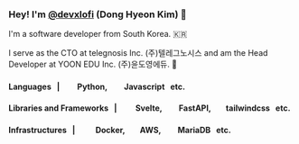 ### Hey! I'm <a href="https://github.com/devxlofi">@devxlofi</a> (Dong Hyeon Kim) 👋

I'm a software developer from South Korea. 🇰🇷

I serve as the CTO at telegnosis Inc. (주)텔레그노시스 and am the Head Developer at YOON EDU Inc. (주)윤도영에듀. 🚀

#### Languages&nbsp;&nbsp;&nbsp;|&nbsp;&nbsp;&nbsp;<img src="https://upload.wikimedia.org/wikipedia/commons/c/c3/Python-logo-notext.svg" style="width:auto; height:0.9rem;"/>&nbsp;&nbsp;Python,&nbsp;&nbsp;<img src="https://i.namu.wiki/i/5Onomy7xACYpri567O2F-TYqBXT0sg0zUHnGQIrym0lkQUh6TlLdil2_EDaK66qUpjgeLsOZa-z4WZtKkqCjCx8k5AITN_pd49AcVYQChO_kL5HcDGoAlp2O8EkotQYWb8_X-5lb7k3QnQCQfNi5Lg.svg" style="width:auto; height:1rem;"/>&nbsp;&nbsp;Javascript&nbsp;&nbsp;&nbsp;etc.

#### Libraries and Frameworks&nbsp;&nbsp;&nbsp;|&nbsp;&nbsp;&nbsp;<img src="https://upload.wikimedia.org/wikipedia/commons/thumb/1/1b/Svelte_Logo.svg/1200px-Svelte_Logo.svg.png" style="width:auto; height:1rem;"/>&nbsp;&nbsp;Svelte,&nbsp;&nbsp;<img src="https://branditechture.agency/brand-logos/wp-content/uploads/wpdm-cache/fastapi-900x0.png" style="width:auto; height:1rem;"/>&nbsp;&nbsp;FastAPI,&nbsp;&nbsp;<img src="https://upload.wikimedia.org/wikipedia/commons/thumb/d/d5/Tailwind_CSS_Logo.svg/1200px-Tailwind_CSS_Logo.svg.png" style="width:auto; height:0.8rem;"/>&nbsp;&nbsp;tailwindcss&nbsp;&nbsp;&nbsp;etc.

#### Infrastructures&nbsp;&nbsp;&nbsp;|&nbsp;&nbsp;&nbsp; <img src="https://seeklogo.com/images/D/docker-logo-CF97D0124B-seeklogo.com.png" style="width:auto; height:1rem;"/>&nbsp;&nbsp;Docker,&nbsp;&nbsp;<img src="https://upload.wikimedia.org/wikipedia/commons/thumb/9/93/Amazon_Web_Services_Logo.svg/2560px-Amazon_Web_Services_Logo.svg.png" style="width:auto; height:0.8rem;"/>&nbsp;&nbsp;AWS,&nbsp;&nbsp;<img src="https://cdn.icon-icons.com/icons2/2699/PNG/512/mariadb_logo_icon_170968.png" style="width:auto; height:1rem;"/>&nbsp;&nbsp;MariaDB&nbsp;&nbsp;&nbsp;etc.
